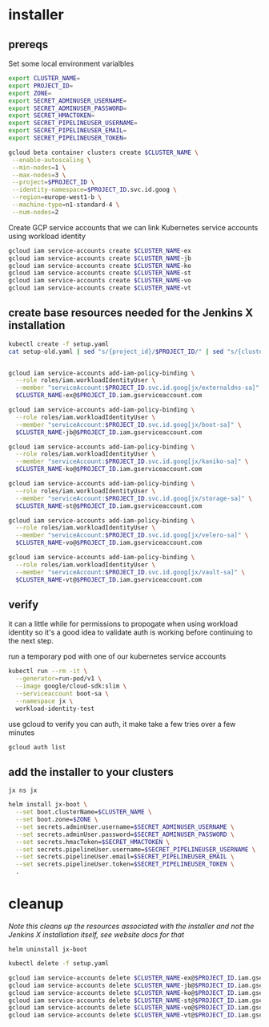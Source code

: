 # installer


## prereqs

Set some local environment varialbles
```bash
export CLUSTER_NAME=
export PROJECT_ID=
export ZONE=
export SECRET_ADMINUSER_USERNAME=
export SECRET_ADMINUSER_PASSWORD=
export SECRET_HMACTOKEN=
export SECRET_PIPELINEUSER_USERNAME=
export SECRET_PIPELINEUSER_EMAIL=
export SECRET_PIPELINEUSER_TOKEN=
```


```bash
gcloud beta container clusters create $CLUSTER_NAME \
 --enable-autoscaling \
 --min-nodes=1 \
 --max-nodes=3 \
 --project=$PROJECT_ID \
 --identity-namespace=$PROJECT_ID.svc.id.goog \
 --region=europe-west1-b \
 --machine-type=n1-standard-4 \
 --num-nodes=2
```

Create GCP service accounts that we can link Kubernetes service accounts using workload identity

```bash
gcloud iam service-accounts create $CLUSTER_NAME-ex
gcloud iam service-accounts create $CLUSTER_NAME-jb
gcloud iam service-accounts create $CLUSTER_NAME-ko
gcloud iam service-accounts create $CLUSTER_NAME-st
gcloud iam service-accounts create $CLUSTER_NAME-vo
gcloud iam service-accounts create $CLUSTER_NAME-vt

```

## create base resources needed for the Jenkins X installation

```bash
kubectl create -f setup.yaml
cat setup-old.yaml | sed "s/{project_id}/$PROJECT_ID/" | sed "s/{cluster_name}/$CLUSTER_NAME/" | kubectl apply -f -
```

```bash

gcloud iam service-accounts add-iam-policy-binding \
  --role roles/iam.workloadIdentityUser \
  --member "serviceAccount:$PROJECT_ID.svc.id.goog[jx/externaldns-sa]" \
  $CLUSTER_NAME-ex@$PROJECT_ID.iam.gserviceaccount.com

gcloud iam service-accounts add-iam-policy-binding \
  --role roles/iam.workloadIdentityUser \
  --member "serviceAccount:$PROJECT_ID.svc.id.goog[jx/boot-sa]" \
  $CLUSTER_NAME-jb@$PROJECT_ID.iam.gserviceaccount.com

gcloud iam service-accounts add-iam-policy-binding \
  --role roles/iam.workloadIdentityUser \
  --member "serviceAccount:$PROJECT_ID.svc.id.goog[jx/kaniko-sa]" \
  $CLUSTER_NAME-ko@$PROJECT_ID.iam.gserviceaccount.com

gcloud iam service-accounts add-iam-policy-binding \
  --role roles/iam.workloadIdentityUser \
  --member "serviceAccount:$PROJECT_ID.svc.id.goog[jx/storage-sa]" \
  $CLUSTER_NAME-st@$PROJECT_ID.iam.gserviceaccount.com

gcloud iam service-accounts add-iam-policy-binding \
  --role roles/iam.workloadIdentityUser \
  --member "serviceAccount:$PROJECT_ID.svc.id.goog[jx/velero-sa]" \
  $CLUSTER_NAME-vo@$PROJECT_ID.iam.gserviceaccount.com

gcloud iam service-accounts add-iam-policy-binding \
  --role roles/iam.workloadIdentityUser \
  --member "serviceAccount:$PROJECT_ID.svc.id.goog[jx/vault-sa]" \
  $CLUSTER_NAME-vt@$PROJECT_ID.iam.gserviceaccount.com
```

## verify

it can a little while for permissions to propogate when using workload identity so it's a good idea to validate auth is working before continuing to the next step.

run a temporary pod with one of our kubernetes service accounts

```bash
kubectl run --rm -it \
  --generator=run-pod/v1 \
  --image google/cloud-sdk:slim \
  --serviceaccount boot-sa \
  --namespace jx \
  workload-identity-test
```

use gcloud to verify you can auth, it make take a few tries over a few minutes

```bash
gcloud auth list
```

## add the installer to your clusters
```
jx ns jx
```
```bash
helm install jx-boot \
  --set boot.clusterName=$CLUSTER_NAME \
  --set boot.zone=$ZONE \
  --set secrets.adminUser.username=$SECRET_ADMINUSER_USERNAME \
  --set secrets.adminUser.password=$SECRET_ADMINUSER_PASSWORD \
  --set secrets.hmacToken=$SECRET_HMACTOKEN \
  --set secrets.pipelineUser.username=$SECRET_PIPELINEUSER_USERNAME \
  --set secrets.pipelineUser.email=$SECRET_PIPELINEUSER_EMAIL \
  --set secrets.pipelineUser.token=$SECRET_PIPELINEUSER_TOKEN \
  .
```

# cleanup
_Note this cleans up the resources associated with the installer and not the Jenkins X installation itself, see website docs for that_
```
helm uninstall jx-boot
```

```bash
kubectl delete -f setup.yaml
```

```bash
gcloud iam service-accounts delete $CLUSTER_NAME-ex@$PROJECT_ID.iam.gserviceaccount.com
gcloud iam service-accounts delete $CLUSTER_NAME-jb@$PROJECT_ID.iam.gserviceaccount.com
gcloud iam service-accounts delete $CLUSTER_NAME-ko@$PROJECT_ID.iam.gserviceaccount.com
gcloud iam service-accounts delete $CLUSTER_NAME-st@$PROJECT_ID.iam.gserviceaccount.com
gcloud iam service-accounts delete $CLUSTER_NAME-vo@$PROJECT_ID.iam.gserviceaccount.com
gcloud iam service-accounts delete $CLUSTER_NAME-vt@$PROJECT_ID.iam.gserviceaccount.com
```